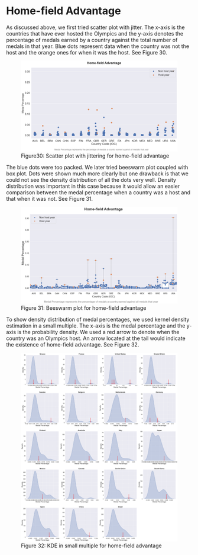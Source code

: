 # Home-field Advantage

As discussed above, we first tried scatter plot with jitter. The x-axis is the countries that have ever hosted the Olympics and the y-axis denotes the percentage of medals earned by a country against the total number of medals in that year. Blue dots represent data when the country was not the host and the orange ones for when it was the host. See Figure 30.

<figure>
  <img src="https://raw.githubusercontent.com/hongtaoh/olymvis-data/master/output/vis/g-2-7.png"></img>
  <figcaption>
  	Figure30: Scatter plot with jittering for home-field advantage
  </figcaption>
</figure>

The blue dots were too packed. We later tried beeswarm plot coupled with box plot. Dots were shown much more clearly but one drawback is that we could not see the density distribution of all the dots very well. Density distribution was important in this case because it would allow an easier comparison between the medal percentage when a country was a host and that when it was not. See Figure 31. 

<figure>
  <img src="https://raw.githubusercontent.com/hongtaoh/olymvis-data/master/output/vis/g-2-8.png"></img>
  <figcaption>
  	Figure 31: Beeswarm plot for home-field advantage
  </figcaption>
</figure>

To show density distribution of medal percentages, we used kernel density estimation in a small multiple. The x-axis is the medal percentage and the y-axis is the probability density. We used a red arrow to denote when the country was an Olympics host. An arrow located at the tail would indicate the existence of home-field advantage. See Figure 32.

<figure>
  <img src="https://raw.githubusercontent.com/hongtaoh/olymvis/master/static/pics/g-2-9.png"></img>
  <figcaption>
  	Figure 32: KDE in small multiple for home-field advantage
  </figcaption>
</figure>